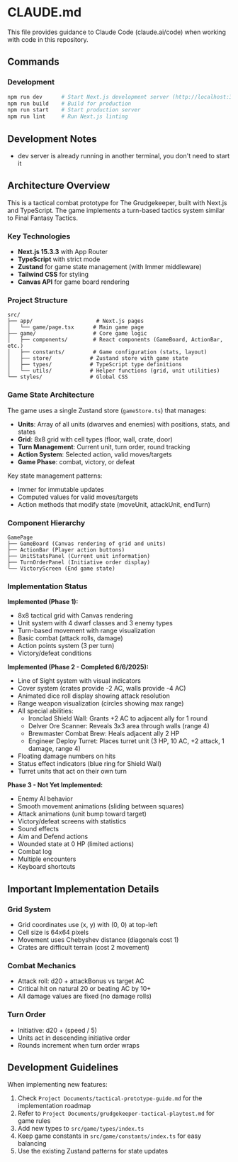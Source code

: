 # CLAUDE.md

This file provides guidance to Claude Code (claude.ai/code) when working with code in this repository.

## Commands

### Development
```bash
npm run dev      # Start Next.js development server (http://localhost:3000)
npm run build    # Build for production
npm run start    # Start production server
npm run lint     # Run Next.js linting
```

## Development Notes
- dev server is already running in another terminal, you don't need to start it

## Architecture Overview

This is a tactical combat prototype for The Grudgekeeper, built with Next.js and TypeScript. The game implements a turn-based tactics system similar to Final Fantasy Tactics.

### Key Technologies
- **Next.js 15.3.3** with App Router
- **TypeScript** with strict mode
- **Zustand** for game state management (with Immer middleware)
- **Tailwind CSS** for styling
- **Canvas API** for game board rendering

### Project Structure
```
src/
├── app/                    # Next.js pages
│   └── game/page.tsx      # Main game page
├── game/                  # Core game logic
│   ├── components/        # React components (GameBoard, ActionBar, etc.)
│   ├── constants/         # Game configuration (stats, layout)
│   ├── store/            # Zustand store with game state
│   ├── types/            # TypeScript type definitions
│   └── utils/            # Helper functions (grid, unit utilities)
└── styles/               # Global CSS
```

### Game State Architecture

The game uses a single Zustand store (`gameStore.ts`) that manages:
- **Units**: Array of all units (dwarves and enemies) with positions, stats, and states
- **Grid**: 8x8 grid with cell types (floor, wall, crate, door)
- **Turn Management**: Current unit, turn order, round tracking
- **Action System**: Selected action, valid moves/targets
- **Game Phase**: combat, victory, or defeat

Key state management patterns:
- Immer for immutable updates
- Computed values for valid moves/targets
- Action methods that modify state (moveUnit, attackUnit, endTurn)

### Component Hierarchy
```
GamePage
├── GameBoard (Canvas rendering of grid and units)
├── ActionBar (Player action buttons)
├── UnitStatsPanel (Current unit information)
├── TurnOrderPanel (Initiative order display)
└── VictoryScreen (End game state)
```

### Implementation Status

**Implemented (Phase 1):**
- 8x8 tactical grid with Canvas rendering
- Unit system with 4 dwarf classes and 3 enemy types
- Turn-based movement with range visualization
- Basic combat (attack rolls, damage)
- Action points system (3 per turn)
- Victory/defeat conditions

**Implemented (Phase 2 - Completed 6/6/2025):**
- Line of Sight system with visual indicators
- Cover system (crates provide -2 AC, walls provide -4 AC)
- Animated dice roll display showing attack resolution
- Range weapon visualization (circles showing max range)
- All special abilities:
  - Ironclad Shield Wall: Grants +2 AC to adjacent ally for 1 round
  - Delver Ore Scanner: Reveals 3x3 area through walls (range 4)
  - Brewmaster Combat Brew: Heals adjacent ally 2 HP
  - Engineer Deploy Turret: Places turret unit (3 HP, 10 AC, +2 attack, 1 damage, range 4)
- Floating damage numbers on hits
- Status effect indicators (blue ring for Shield Wall)
- Turret units that act on their own turn

**Phase 3 - Not Yet Implemented:**
- Enemy AI behavior
- Smooth movement animations (sliding between squares)
- Attack animations (unit bump toward target)
- Victory/defeat screens with statistics
- Sound effects
- Aim and Defend actions
- Wounded state at 0 HP (limited actions)
- Combat log
- Multiple encounters
- Keyboard shortcuts

## Important Implementation Details

### Grid System
- Grid coordinates use (x, y) with (0, 0) at top-left
- Cell size is 64x64 pixels
- Movement uses Chebyshev distance (diagonals cost 1)
- Crates are difficult terrain (cost 2 movement)

### Combat Mechanics
- Attack roll: d20 + attackBonus vs target AC
- Critical hit on natural 20 or beating AC by 10+
- All damage values are fixed (no damage rolls)

### Turn Order
- Initiative: d20 + (speed / 5)
- Units act in descending initiative order
- Rounds increment when turn order wraps

## Development Guidelines

When implementing new features:
1. Check `Project Documents/tactical-prototype-guide.md` for the implementation roadmap
2. Refer to `Project Documents/grudgekeeper-tactical-playtest.md` for game rules
3. Add new types to `src/game/types/index.ts`
4. Keep game constants in `src/game/constants/index.ts` for easy balancing
5. Use the existing Zustand patterns for state updates